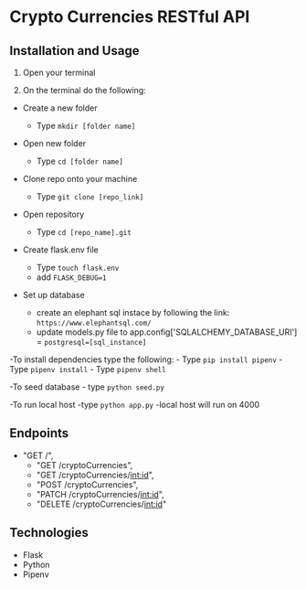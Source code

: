 # Crypto Currencies RESTful API


## Installation and Usage

1. Open your terminal

2. On the terminal do the following:

- Create a new folder
    - Type `mkdir [folder name]`

- Open new folder  
    - Type `cd [folder name]`

- Clone repo onto your machine
    - Type `git clone [repo_link]`

- Open repository 
    - Type `cd [repo_name].git`

- Create flask.env file
    - Type `touch flask.env`
    - add `FLASK_DEBUG=1`

- Set up database
    - create an elephant sql instace by following the link: `https://www.elephantsql.com/`
    - update models.py file to app.config['SQLALCHEMY_DATABASE_URI'] = `postgresql=[sql_instance]`

-To install dependencies type the following:
    - Type `pip install pipenv`
    - Type `pipenv install`
    - Type `pipenv shell`

-To seed database
    - type `python seed.py`

-To run local host
    -type `python app.py`
    -local host will run on 4000

## Endpoints

-  "GET /",
    -   "GET /cryptoCurrencies",
    -    "GET /cryptoCurrencies/<int:id>",
    -    "POST /cryptoCurrencies",
    -    "PATCH /cryptoCurrencies/<int:id>",
    -    "DELETE /cryptoCurrencies/<int:id>"

## Technologies
- Flask
- Python
- Pipenv
